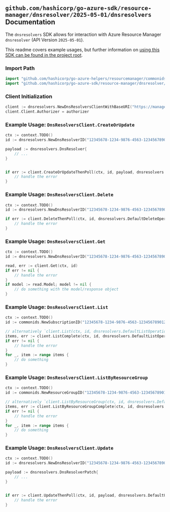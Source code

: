 
## `github.com/hashicorp/go-azure-sdk/resource-manager/dnsresolver/2025-05-01/dnsresolvers` Documentation

The `dnsresolvers` SDK allows for interaction with Azure Resource Manager `dnsresolver` (API Version `2025-05-01`).

This readme covers example usages, but further information on [using this SDK can be found in the project root](https://github.com/hashicorp/go-azure-sdk/tree/main/docs).

### Import Path

```go
import "github.com/hashicorp/go-azure-helpers/resourcemanager/commonids"
import "github.com/hashicorp/go-azure-sdk/resource-manager/dnsresolver/2025-05-01/dnsresolvers"
```


### Client Initialization

```go
client := dnsresolvers.NewDnsResolversClientWithBaseURI("https://management.azure.com")
client.Client.Authorizer = authorizer
```


### Example Usage: `DnsResolversClient.CreateOrUpdate`

```go
ctx := context.TODO()
id := dnsresolvers.NewDnsResolverID("12345678-1234-9876-4563-123456789012", "example-resource-group", "dnsResolverName")

payload := dnsresolvers.DnsResolver{
	// ...
}


if err := client.CreateOrUpdateThenPoll(ctx, id, payload, dnsresolvers.DefaultCreateOrUpdateOperationOptions()); err != nil {
	// handle the error
}
```


### Example Usage: `DnsResolversClient.Delete`

```go
ctx := context.TODO()
id := dnsresolvers.NewDnsResolverID("12345678-1234-9876-4563-123456789012", "example-resource-group", "dnsResolverName")

if err := client.DeleteThenPoll(ctx, id, dnsresolvers.DefaultDeleteOperationOptions()); err != nil {
	// handle the error
}
```


### Example Usage: `DnsResolversClient.Get`

```go
ctx := context.TODO()
id := dnsresolvers.NewDnsResolverID("12345678-1234-9876-4563-123456789012", "example-resource-group", "dnsResolverName")

read, err := client.Get(ctx, id)
if err != nil {
	// handle the error
}
if model := read.Model; model != nil {
	// do something with the model/response object
}
```


### Example Usage: `DnsResolversClient.List`

```go
ctx := context.TODO()
id := commonids.NewSubscriptionID("12345678-1234-9876-4563-123456789012")

// alternatively `client.List(ctx, id, dnsresolvers.DefaultListOperationOptions())` can be used to do batched pagination
items, err := client.ListComplete(ctx, id, dnsresolvers.DefaultListOperationOptions())
if err != nil {
	// handle the error
}
for _, item := range items {
	// do something
}
```


### Example Usage: `DnsResolversClient.ListByResourceGroup`

```go
ctx := context.TODO()
id := commonids.NewResourceGroupID("12345678-1234-9876-4563-123456789012", "example-resource-group")

// alternatively `client.ListByResourceGroup(ctx, id, dnsresolvers.DefaultListByResourceGroupOperationOptions())` can be used to do batched pagination
items, err := client.ListByResourceGroupComplete(ctx, id, dnsresolvers.DefaultListByResourceGroupOperationOptions())
if err != nil {
	// handle the error
}
for _, item := range items {
	// do something
}
```


### Example Usage: `DnsResolversClient.Update`

```go
ctx := context.TODO()
id := dnsresolvers.NewDnsResolverID("12345678-1234-9876-4563-123456789012", "example-resource-group", "dnsResolverName")

payload := dnsresolvers.DnsResolverPatch{
	// ...
}


if err := client.UpdateThenPoll(ctx, id, payload, dnsresolvers.DefaultUpdateOperationOptions()); err != nil {
	// handle the error
}
```
